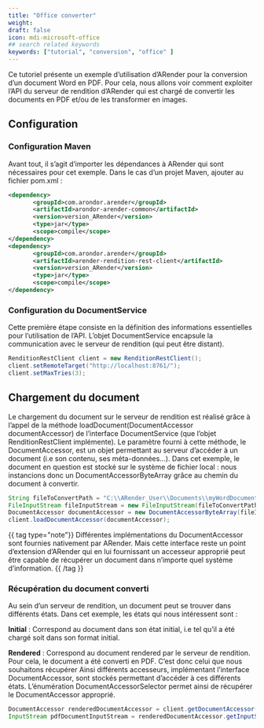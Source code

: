 ```yaml
---
title: "Office converter"
weight: 
draft: false
icon: mdi-microsoft-office
## search related keywords
keywords: ["tutorial", "conversion", "office" ]
---
```


Ce tutoriel présente un exemple d’utilisation d’ARender pour la
conversion d’un document Word en PDF. Pour cela, nous allons voir
comment exploiter l’API du serveur de rendition d’ARender qui est chargé
de convertir les documents en PDF et/ou de les transformer en images.

## Configuration

### Configuration Maven

Avant tout, il s’agit d’importer les dépendances à ARender qui sont
nécessaires pour cet exemple. Dans le cas d’un projet Maven, ajouter au
fichier pom.xml :

``` xml
<dependency>
       <groupId>com.arondor.arender</groupId>
       <artifactId>arondor-arender-common</artifactId>
       <version>version_ARender</version>
       <type>jar</type>
       <scope>compile</scope>
</dependency>
<dependency>
       <groupId>com.arondor.arender</groupId>
       <artifactId>arender-rendition-rest-client</artifactId>
       <version>version_ARender</version>
       <type>jar</type>
       <scope>compile</scope>
</dependency>
```

### Configuration du DocumentService

Cette première étape consiste en la définition des informations
essentielles pour l’utilisation de l’API. L’objet DocumentService
encapsule la communication avec le serveur de rendition (qui peut être
distant).

``` java
RenditionRestClient client = new RenditionRestClient();
client.setRemoteTarget("http://localhost:8761/");
client.setMaxTries(3);
```

## Chargement du document

Le chargement du document sur le serveur de rendition est réalisé grâce
à l’appel de la méthode loadDocument(DocumentAccessor documentAccessor)
de l’interface DocumentService (que l’objet RenditionRestClient
implémente). Le paramètre fourni à cette méthode, le DocumentAccessor,
est un objet permettant au serveur d’accéder à un document (i.e son
contenu, ses méta-données…). Dans cet exemple, le document en question
est stocké sur le système de fichier local : nous instancions donc un
DocumentAccessorByteArray grâce au chemin du document à convertir.

``` java
String fileToConvertPath = "C:\\ARender_User\\Documents\\myWordDocument.docx";
FileInputStream fileInputStream = new FileInputStream(fileToConvertPath);
DocumentAccessor documentAccessor = new DocumentAccessorByteArray(fileInputStream);
client.loadDocumentAccessor(documentAccessor);
```

{{ tag type="note"}}
Différentes implémentations du DocumentAccessor sont fournies
nativement par ARender. Mais cette interface reste un point d’extension
d’ARender qui en lui fournissant un accesseur approprié peut être
capable de récupérer un document dans n’importe quel système
d’information.
{{ /tag }}

### Récupération du document converti

Au sein d’un serveur de rendition, un document peut se trouver dans
différents états. Dans cet exemple, les états qui nous intéressent sont :

**Initial** : Correspond au document dans son état initial, i.e tel qu’il
a été chargé soit dans son format initial. 

**Rendered** : Correspond au
document rendered par le serveur de rendition. Pour cela, le document a
été converti en PDF. C’est donc celui que nous souhaitons récupérer
Ainsi différents accesseurs, implémentant l’interface DocumentAccessor,
sont stockés permettant d’accéder à ces différents états. L’énumération
DocumentAccessorSelector permet ainsi de récupérer le DocumentAccessor
approprié.

``` java
DocumentAccessor renderedDocumentAccessor = client.getDocumentAccessor(documentAccessor.getUUID(),DocumentAccessorSelector.RENDERED);
InputStream pdfDocumentInputStream = renderedDocumentAccessor.getInputStream();
```
